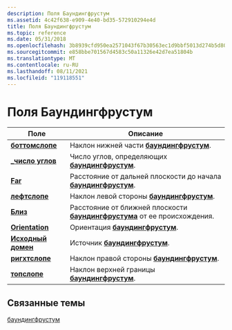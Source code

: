```yaml
---
description: Поля Баундингфрустум
ms.assetid: 4c42f638-e909-4e40-bd35-572910294e4d
title: Поля Баундингфрустум
ms.topic: reference
ms.date: 05/31/2018
ms.openlocfilehash: 3b8939cfd950ea2571043f67b30563ec1d9bbf5013d274b5d8031ade9611901d
ms.sourcegitcommit: e858bbe701567d4583c50a11326e42d7ea51804b
ms.translationtype: MT
ms.contentlocale: ru-RU
ms.lasthandoff: 08/11/2021
ms.locfileid: "119118551"
---
```

# <a name="boundingfrustum-fields"></a>Поля Баундингфрустум



| Поле                                                            | Описание                                                                                                  |
|------------------------------------------------------------------|--------------------------------------------------------------------------------------------------------------|
| [**боттомслопе**](boundingfrustum-bottomslope.md)<br/>    | Наклон нижней части [**баундингфрустум**](/windows/win32/api/directxcollision/ns-directxcollision-boundingfrustum).<br/>                        |
| [**\_число углов**](boundingfrustum-corner-count.md)<br/> | Число углов, определяющих [**баундингфрустум**](/windows/win32/api/directxcollision/ns-directxcollision-boundingfrustum).<br/>                    |
| [**Far**](boundingfrustum-far.md)<br/>                    | Расстояние от дальней плоскости до начала [**баундингфрустум**](/windows/win32/api/directxcollision/ns-directxcollision-boundingfrustum).<br/>  |
| [**лефтслопе**](boundingfrustum-leftslope.md)<br/>        | Наклон левой стороны [**баундингфрустум**](/windows/win32/api/directxcollision/ns-directxcollision-boundingfrustum).<br/>                     |
| [**Близ**](boundingfrustum-near.md)<br/>                  | Расстояние от ближней плоскости [**баундингфрустума**](/windows/win32/api/directxcollision/ns-directxcollision-boundingfrustum) от ее происхождения.<br/> |
| [**Orientation**](boundingfrustum-orientation.md)<br/>    | Ориентация [**баундингфрустум**](/windows/win32/api/directxcollision/ns-directxcollision-boundingfrustum).<br/>                                |
| [**Исходный домен**](boundingfrustum-origin.md)<br/>              | Источник [**баундингфрустум**](/windows/win32/api/directxcollision/ns-directxcollision-boundingfrustum).<br/>                                     |
| [**ригхтслопе**](boundingfrustum-rightslope.md)<br/>      | Наклон правой стороны [**баундингфрустум**](/windows/win32/api/directxcollision/ns-directxcollision-boundingfrustum).<br/>                    |
| [**топслопе**](boundingfrustum-topslope.md)<br/>          | Наклон верхней границы [**баундингфрустум**](/windows/win32/api/directxcollision/ns-directxcollision-boundingfrustum).<br/>                           |



 

## <a name="related-topics"></a>Связанные темы

<dl> <dt>

[баундингфрустум](/windows/win32/api/directxcollision/ns-directxcollision-boundingfrustum)
</dt> </dl>

 

 
